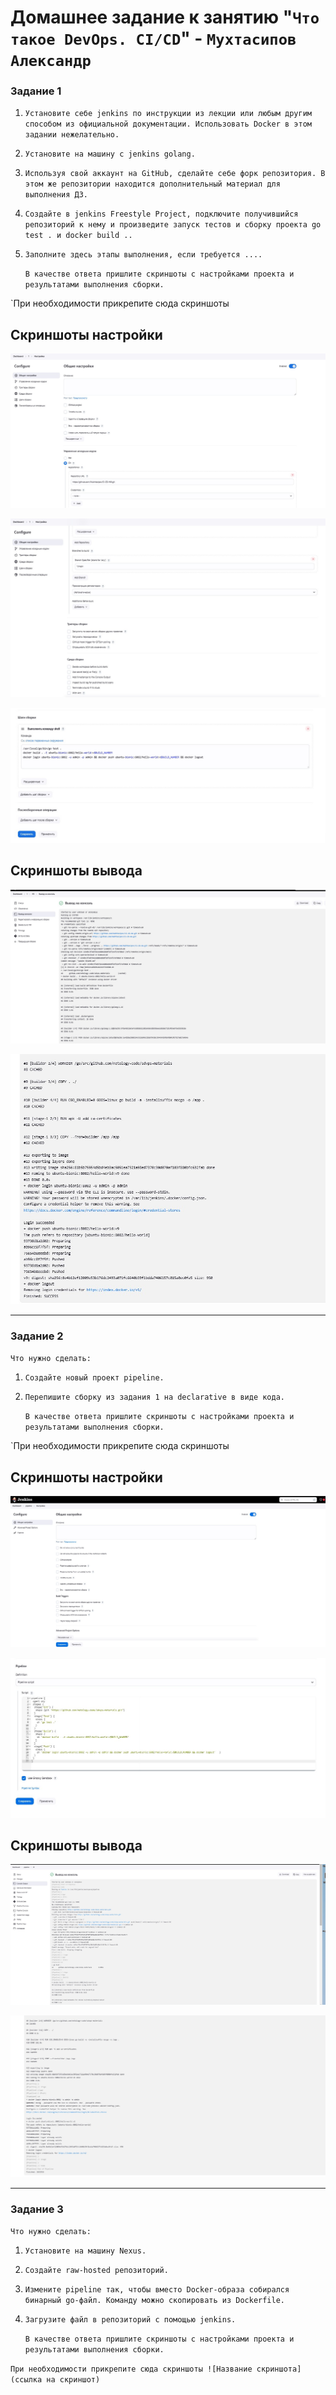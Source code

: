 # Домашнее задание к занятию "`Что такое DevOps. СI/СD`" - `Мухтасипов Александр`

### Задание 1

1. `Установите себе jenkins по инструкции из лекции или любым другим способом из официальной документации. Использовать Docker в этом задании нежелательно.`
2. `Установите на машину с jenkins golang.`
3. `Используя свой аккаунт на GitHub, сделайте себе форк репозитория. В этом же репозитории находится дополнительный материал для выполнения ДЗ.`
4. `Создайте в jenkins Freestyle Project, подключите получившийся репозиторий к нему и произведите запуск тестов и сборку проекта go test . и docker build ..`
5. `Заполните здесь этапы выполнения, если требуется ....`
    
    `В качестве ответа пришлите скриншоты с настройками проекта и результатами выполнения сборки.`


`При необходимости прикрепитe сюда скриншоты
## Скриншоты настройки
 
![1](./img/Screenshot_1.jpg)


![2](./img/Screenshot_2.jpg)


![3](./img/Screenshot_3.jpg)

## Скриншоты вывода

![1](./img/вывод1.jpg)


![2](./img/вывод2.jpg)

---

### Задание 2

`Что нужно сделать:`

1. `Создайте новый проект pipeline.`
2. `Перепишите сборку из задания 1 на declarative в виде кода.`
   
   `В качестве ответа пришлите скриншоты с настройками проекта и результатами выполнения сборки.`

`При необходимости прикрепитe сюда скриншоты
## Скриншоты настройки
 
![1](./img/Pipe_setting1.jpg)


![2](./img/Pipe_setting2.jpg)


## Скриншоты вывода

![1](./img/Pipe_вывод1.jpg)


![2](./img/Pipe_вывод2.jpg)


---


### Задание 3

`Что нужно сделать:`

1. `Установите на машину Nexus.`
2. `Создайте raw-hosted репозиторий.`
3. `Измените pipeline так, чтобы вместо Docker-образа собирался бинарный go-файл. Команду можно скопировать из Dockerfile.`
4. `Загрузите файл в репозиторий с помощью jenkins.`

    `В качестве ответа пришлите скриншоты с настройками проекта и результатами выполнения сборки.`

`При необходимости прикрепитe сюда скриншоты
![Название скриншота](ссылка на скриншот)`

